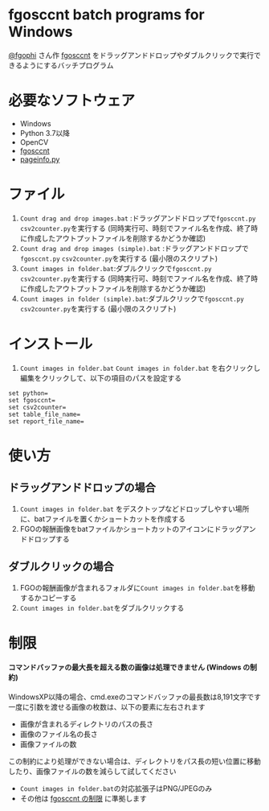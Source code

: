 # fgosccnt batch programs for Windows

[@fgophi](https://twitter.com/fgophi) さん作 [fgosccnt](https://github.com/fgophi/fgosccnt) をドラッグアンドドロップやダブルクリックで実行できるようにするバッチプログラム

# 必要なソフトウェア
* Windows
* Python 3.7以降
* OpenCV
* [fgosccnt](https://github.com/fgophi/fgosccnt)
* [pageinfo.py](https://github.com/max747/fgojunks/blob/master/pageinfo/pageinfo.py)


# ファイル
1. `Count drag and drop images.bat` :ドラッグアンドドロップで`fgosccnt.py` `csv2counter.py`を実行する (同時実行可、時刻でファイル名を作成、終了時に作成したアウトプットファイルを削除するかどうか確認)
2. `Count drag and drop images (simple).bat` :ドラッグアンドドロップで`fgosccnt.py` `csv2counter.py`を実行する (最小限のスクリプト)
3. `Count images in folder.bat`:ダブルクリックで`fgosccnt.py` `csv2counter.py`を実行する (同時実行可、時刻でファイル名を作成、終了時に作成したアウトプットファイルを削除するかどうか確認)
4. `Count images in folder (simple).bat`:ダブルクリックで`fgosccnt.py` `csv2counter.py`を実行する (最小限のスクリプト)

# インストール
1. `Count images in folder.bat` `Count images in folder.bat` を右クリックし編集をクリックして、以下の項目のパスを設定する
```
set python=
set fgosccnt=
set csv2counter=
set table_file_name=
set report_file_name=
```

# 使い方

## ドラッグアンドドロップの場合
1. `Count images in folder.bat` をデスクトップなどドロップしやすい場所に、batファイルを置くかショートカットを作成する
2. FGOの報酬画像をbatファイルかショートカットのアイコンにドラッグアンドドロップする

## ダブルクリックの場合
1. FGOの報酬画像が含まれるフォルダに`Count images in folder.bat`を移動するかコピーする
3. `Count images in folder.bat`をダブルクリックする

# 制限

#### コマンドバッファの最大長を超える数の画像は処理できません (Windows の制約)
WindowsXP以降の場合、cmd.exeのコマンドバッファの最長数は8,191文字です  
一度に引数を渡せる画像の枚数は、以下の要素に左右されます
* 画像が含まれるディレクトリのパスの長さ
* 画像のファイル名の長さ
* 画像ファイルの数

この制約により処理ができない場合は、ディレクトリをパス長の短い位置に移動したり、画像ファイルの数を減らして試してください

* `Count images in folder.bat`の対応拡張子はPNG/JPEGのみ
* その他は [fgosccnt の制限](https://github.com/fgophi/fgosccnt/blob/master/README.md) に準拠します
